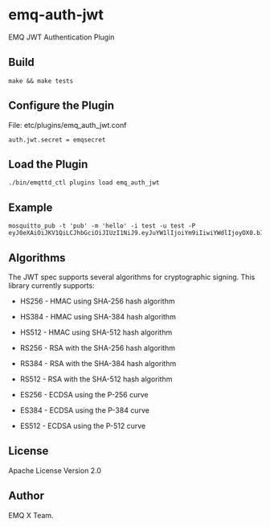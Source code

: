 
# emq-auth-jwt

EMQ JWT Authentication Plugin

Build
-----

```
make && make tests
```

Configure the Plugin
--------------------

File: etc/plugins/emq_auth_jwt.conf

```
auth.jwt.secret = emqsecret
```

Load the Plugin
---------------

```
./bin/emqttd_ctl plugins load emq_auth_jwt
```

Example
-------

```
mosquitto_pub -t 'pub' -m 'hello' -i test -u test -P eyJ0eXAiOiJKV1QiLCJhbGciOiJIUzI1NiJ9.eyJuYW1lIjoiYm9iIiwiYWdlIjoyOX0.bIV_ZQ8D5nQi0LT8AVkpM4Pd6wmlbpR9S8nOLJAsA8o
```
Algorithms
----------

The JWT spec supports several algorithms for cryptographic signing. This library
currently supports:

* HS256 - HMAC using SHA-256 hash algorithm
* HS384 - HMAC using SHA-384 hash algorithm
* HS512 - HMAC using SHA-512 hash algorithm

* RS256 - RSA with the SHA-256 hash algorithm
* RS384 - RSA with the SHA-384 hash algorithm
* RS512 - RSA with the SHA-512 hash algorithm

* ES256 - ECDSA using the P-256 curve
* ES384 - ECDSA using the P-384 curve
* ES512 - ECDSA using the P-512 curve

License
-------

Apache License Version 2.0

Author
------

EMQ X Team.


